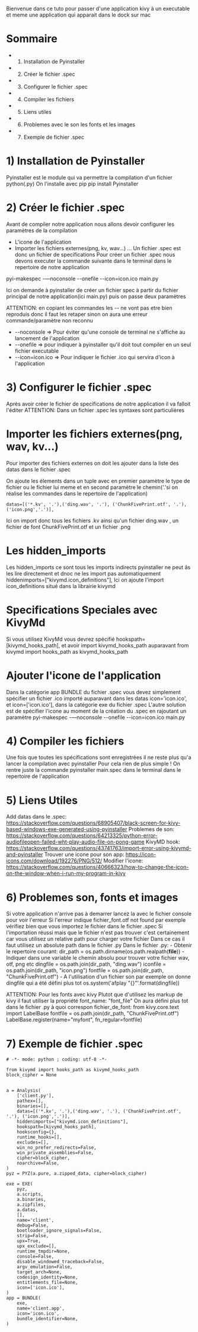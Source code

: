 Bienvenue dans ce tuto pour passer d'une application kivy à un executable et meme une application qui apparait dans le dock sur mac


# Sommaire
- 1) Installation de Pyinstaller
- 2) Créer le fichier .spec
- 3) Configurer le fichier .spec
- 4) Compiler les fichiers
- 5) Liens utiles
- 6) Problemes avec le son les fonts et les images
- 7) Exemple de fichier .spec 



# 1) Installation de Pyinstaller

Pyinstaller est le module qui va permettre la compilation d'un fichier python(.py)
On l'installe avec pip
    pip install Pyinstaller



# 2) Créer le fichier .spec

Avant de compiler notre application nous allons devoir configurer les paramètres de la compilation
- L'icone de l'application
- Importer les fichiers externes(png, kv, wav...)
...
Un fichier .spec est donc un fichier de specifications 
Pour créer un fichier .spec nous devons executer la commande suivante dans le terminal dans le repertoire de notre application

pyi-makespec -—noconsole --onefile --icon=icon.ico main.py

Ici on demande à pyinstaller de créer un fichier spec à partir du fichier principal
de notre application(ici main.py) puis on passe deux paramètres

ATTENTION: en copiant les commandes les -- ne vont pas etre bien reproduis donc il faut les retaper sinon on aura une erreur commande/paramètre non reconnu

- --noconsole => Pour éviter qu'une console de terminal ne s'affiche au lancement de l'application 
- --onefile => pour indiquer à pyinstaller qu'il doit tout compiler en un seul fichier executable
- --icon=icon.ico => Pour indiquer le fichier .ico qui servira d'icon à l'application



# 3) Configurer le fichier .spec

Après avoir créer le fichier de specifications de notre application il va falloit l'éditer
ATTENTION: Dans un fichier .spec les syntaxes sont particulières

# Importer les fichiers externes(png, wav, kv...)
Pour importer des fichiers externes on doit les ajouter dans la liste des datas dans le fichier .spec

On ajoute les élements dans un tuple avec en premier paramètre le type de fichier ou le fichier lui meme
et en second paramètre le chemin('.'si on réalise les commandes dans le repertoire de l'application)
    
    datas=[('*.kv', '.'),('ding.wav', '.'), ('ChunkFivePrint.otf', '.'), ('icon.png','.')],

Ici on import donc tous les fichiers .kv ainsi qu'un fichier ding.wav , un fichier de font ChunkFivePrint.otf et un fichier .png

# Les hidden_imports
Les hidden_imports ce sont tous les imports indirects pyinstaller ne peut âs les lire directement et dnoc ne les import pas automatiquement
    hiddenimports=["kivymd.icon_definitions"],
Ici on ajoute l'import icon_definitions situé dans la librairie kivymd

# Specifications Speciales avec KivyMd
Si vous utilisez KivyMd vous devrez spécifié 
    hookspath=[kivymd_hooks_path],
    et avoir import kivymd_hooks_path auparavant
    from kivymd import hooks_path as kivymd_hooks_path



# Ajouter l'icone de l'application

Dans la catégorie app BUNDLE du fichier .spec vous devez simplement spécifier un fichier .ico importé auparavant dans les datas
    icon='icon.ico',
    et 
    icon=['icon.ico'],
    dans la catégorie exe du fichier .spec
L'autre solution est de spécifier l'icone au moment de la création du .spec en rajoutant un paramètre
    pyi-makespec -—noconsole --onefile --icon=icon.ico main.py



# 4) Compiler les fichiers

Une fois que toutes les spécifications sont enregistrées il ne reste plus qu'a lancer la compilation avec pyinstaller
Pour cela rien de plus simple ! 
On rentre juste la commande 
    pyinstaller main.spec dans le terminal dans le repertoire de l'application



# 5) Liens Utiles

Add datas dans le .spec: https://stackoverflow.com/questions/68905407/black-screen-for-kivy-based-windows-exe-generated-using-pyinstaller
Problemes de son: https://stackoverflow.com/questions/64213325/python-error-audiofileopen-failed-wht-play-audio-file-on-pong-game
KivyMD hook: https://stackoverflow.com/questions/43741763/import-error-using-kivymd-and-pyinstaller
Trouver une icone pour son app: https://icon-icons.com/download/192276/PNG/512/
Modifier l'icone: https://stackoverflow.com/questions/40666323/how-to-change-the-icon-on-the-window-when-i-run-my-program-in-kivy




# 6) Problemes son, fonts et images

Si votre application n'arrive pas à demarrer lancez la avec le fichier console pour voir l'erreur
Si l'erreur indique fichier_font.otf not found par exemple vérifiez bien que vous importez le fichier dans le fichier .spec
Si l'importation réussi mais que le fichier n'est pas trouver c'est certainement car vous utilisez un relative path pour charger votre fichier
Dans ce cas il faut utilisez un absolute path dans le fichier .py 
Dans le fichier .py:
    - Obtenir le repertoire courant:
        dir_path = os.path.dirname(os.path.realpath(__file__)) 
    - Indiquer dans une variable le chemin absolu pour trouver votre fichier wav, otf, png etc
        dingfile = os.path.join(dir_path, "ding.wav")
        iconfile = os.path.join(dir_path, "icon.png")
        fontfile = os.path.join(dir_path, "ChunkFivePrint.otf")
    - A l'utilisation d'un fichier son par exemple on donne dingfile qui a été défini plus tot
        os.system('afplay "{}"'.format(dingfile))

ATTENTION: Pour les fonts avec kivy
Plutot que d'utilisez les markup de kivy il faut utiliser la propriété font_name: "font_file"
On aura défini plus tot dans le fichier .py à quoi correspon fichier_de_font:
    from kivy.core.text import LabelBase
    fontfile = os.path.join(dir_path, "ChunkFivePrint.otf")
    LabelBase.register(name="myfont", fn_regular=fontfile)



# 7) Exemple de fichier .spec

    # -*- mode: python ; coding: utf-8 -*-

    from kivymd import hooks_path as kivymd_hooks_path
    block_cipher = None


    a = Analysis(
        ['client.py'],
        pathex=[],
        binaries=[],
        datas=[('*.kv', '.'),('ding.wav', '.'), ('ChunkFivePrint.otf', '.'), ('icon.png','.')],
        hiddenimports=["kivymd.icon_definitions"],
        hookspath=[kivymd_hooks_path],
        hooksconfig={},
        runtime_hooks=[],
        excludes=[],
        win_no_prefer_redirects=False,
        win_private_assemblies=False,
        cipher=block_cipher,
        noarchive=False,
    )
    pyz = PYZ(a.pure, a.zipped_data, cipher=block_cipher)

    exe = EXE(
        pyz,
        a.scripts,
        a.binaries,
        a.zipfiles,
        a.datas,
        [],
        name='client',
        debug=False,
        bootloader_ignore_signals=False,
        strip=False,
        upx=True,
        upx_exclude=[],
        runtime_tmpdir=None,
        console=False,
        disable_windowed_traceback=False,
        argv_emulation=False,
        target_arch=None,
        codesign_identity=None,
        entitlements_file=None,
        icon=['icon.ico'],
    )
    app = BUNDLE(
        exe,
        name='client.app',
        icon='icon.ico',
        bundle_identifier=None,
    )
